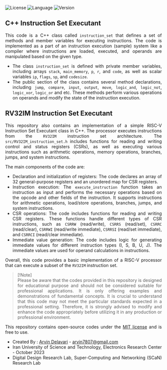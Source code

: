 ![License](https://img.shields.io/github/license/ArvinDelavari/CPP-Instruction-Set-Executant?color=dark-green) 
![Language](https://img.shields.io/badge/Language-C++-dark_green)
![Version](https://img.shields.io/badge/version-0.1-dark_green)

## C++ Instruction Set Executant 

<div align="justify">
  
This code is a C++ class called `instruction_set` that defines a set of methods and member variables for executing instructions. The code is implemented as a part of an instruction execution (sample) system like a compiler where instructions are loaded, executed, and operands are manipulated based on the given type.

- The class `instruction_set` is defined with private member variables, including arrays `stack`, `main_memory`, `p`, `r`, and `code`, as well as scalar variables `ip`, `flags`, `sp`, and `codesize`.
- The public section of the class contains several method declarations, including `jump`, `compare`, `input`, `output`, `move`, `logic_and`, `logic_not`, `logic_xor`, `logic_or` and etc. These methods perform various operations on operands and modify the state of the instruction execution.


## RV32IM Instruction Set Executant 

This repository also contains an implementation of a simple RISC-V Instruction Set Executant class in C++. The processor executes instructions from the `RV32IM` instruction set architecture. The `src/RV32IM_instruction_set.h` includes functions for reading and writing control and status registers (CSRs), as well as executing various instructions such as arithmetic operations, memory operations, branches, jumps, and system instructions.

The main components of the code are:
- Declaration and initialization of registers: The code declares an array of 32 general-purpose registers and an unordered map for CSR registers.
- Instruction execution: The `execute_instruction` function takes an instruction as input and performs the necessary operations based on the opcode and other fields of the instruction. It supports instructions for arithmetic operations, load/store operations, branches, jumps, and system instructions.
- CSR operations: The code includes functions for reading and writing CSR registers. These functions handle different types of CSR instructions, such as `CSRRW` (read/write), `CSRRS` (read/set), `CSRRC` (read/clear), `CSRRWI` (read/write immediate), `CSRRSI` (read/set immediate), and `CSRRCI` (read/clear immediate).
- Immediate value generation: The code includes logic for generating immediate values for different instruction types (I, S, B, U, J). The immediate values are used for operand calculations in instructions.

Overall, this code provides a basic implementation of a RISC-V processor that can execute a subset of the `RV32IM` instruction set.

> [!Note]\
> Please be aware that the codes provided in this repository is designed for educational purpose and should not be considered suitable for professional applications. It is only offering examples and demonstrations of fundamental concepts. It is crucial to understand that this code may not meet the particular standards expected in a professional setting. Therefore, it is strongly advised to modify and enhance the code appropriately before utilizing it in any production or professional environment.

This repository contains open-source codes under the [MIT license](https://opensource.org/license/mit/) and is free to use.

- Created By : [Arvin Delavari](https://github.com/ArvinDelavari) - arvin7807@gmail.com
- Iran University of Science and Technology, Electronics Research Center - October 2023
- Digital Design Research Lab, Super-Computing and Networking (SCaN) Research Lab

</div>
